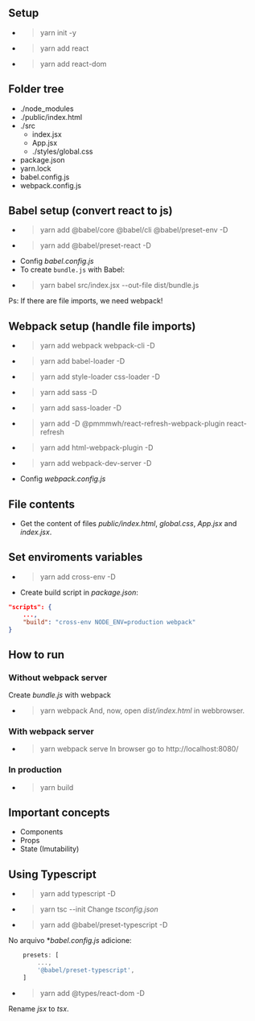 ## Setup

- > yarn init -y
- > yarn add react
- > yarn add react-dom

## Folder tree

- ./node_modules
- ./public/index.html
- ./src
    - index.jsx
    - App.jsx
    - ./styles/global.css
- package.json
- yarn.lock
- babel.config.js
- webpack.config.js

## Babel setup (convert react to js)

- > yarn add @babel/core @babel/cli @babel/preset-env -D
- > yarn add @babel/preset-react -D
- Config *babel.config.js*
- To create `bundle.js` with Babel:
- > yarn babel src/index.jsx --out-file dist/bundle.js

Ps: If there are file imports, we need webpack!


## Webpack setup (handle file imports)

- > yarn add webpack webpack-cli -D 
- > yarn add babel-loader -D
- > yarn add style-loader css-loader -D
- > yarn add sass -D
- > yarn add sass-loader -D
- > yarn add -D @pmmmwh/react-refresh-webpack-plugin react-refresh
- > yarn add html-webpack-plugin -D
- > yarn add webpack-dev-server -D
- Config *webpack.config.js*

## File contents

- Get the content of files *public/index.html*, *global.css*, *App.jsx* and *index.jsx*.

## Set enviroments variables

- > yarn add cross-env -D
- Create build script in *package.json*:
```json
"scripts": {
    ...,
    "build": "cross-env NODE_ENV=production webpack"
}
```

## How to run 

### Without webpack server

Create *bundle.js* with webpack

- > yarn webpack
And, now, open *dist/index.html* in webbrowser.

### With webpack server

- > yarn webpack serve
In browser go to http://localhost:8080/

### In production

- > yarn build

## Important concepts

- Components
- Props
- State (Imutability)

## Using Typescript

- > yarn add typescript -D
- > yarn tsc --init
Change *tsconfig.json*
- > yarn add @babel/preset-typescript -D

No arquivo **babel.config.js* adicione:
```js
    presets: [
        ...,
        '@babel/preset-typescript',
    ]
```
- > yarn add @types/react-dom -D

Rename *jsx* to *tsx*.
